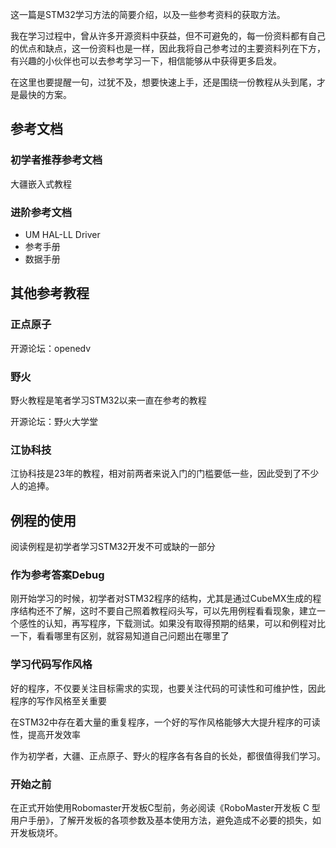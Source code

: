 这一篇是STM32学习方法的简要介绍，以及一些参考资料的获取方法。

我在学习过程中，曾从许多开源资料中获益，但不可避免的，每一份资料都有自己的优点和缺点，这一份资料也是一样，因此我将自己参考过的主要资料列在下方，有兴趣的小伙伴也可以去参考学习一下，相信能够从中获得更多启发。

在这里也要提醒一句，过犹不及，想要快速上手，还是围绕一份教程从头到尾，才是最快的方案。

## 参考文档
### 初学者推荐参考文档
大疆嵌入式教程

### 进阶参考文档
- UM HAL-LL Driver
- 参考手册
- 数据手册


## 其他参考教程
### 正点原子

开源论坛：openedv
### 野火
野火教程是笔者学习STM32以来一直在参考的教程

开源论坛：野火大学堂

### 江协科技
江协科技是23年的教程，相对前两者来说入门的门槛要低一些，因此受到了不少人的追捧。

## 例程的使用
阅读例程是初学者学习STM32开发不可或缺的一部分

### 作为参考答案Debug
刚开始学习的时候，初学者对STM32程序的结构，尤其是通过CubeMX生成的程序结构还不了解，这时不要自己照着教程闷头写，可以先用例程看看现象，建立一个感性的认知，再写程序，下载测试。如果没有取得预期的结果，可以和例程对比一下，看看哪里有区别，就容易知道自己问题出在哪里了

### 学习代码写作风格
好的程序，不仅要关注目标需求的实现，也要关注代码的可读性和可维护性，因此程序的写作风格至关重要

在STM32中存在着大量的重复程序，一个好的写作风格能够大大提升程序的可读性，提高开发效率

作为初学者，大疆、正点原子、野火的程序各有各自的长处，都很值得我们学习。

### 开始之前
在正式开始使用Robomaster开发板C型前，务必阅读《RoboMaster开发板 C 型用户手册》，了解开发板的各项参数及基本使用方法，避免造成不必要的损失，如开发板烧坏。